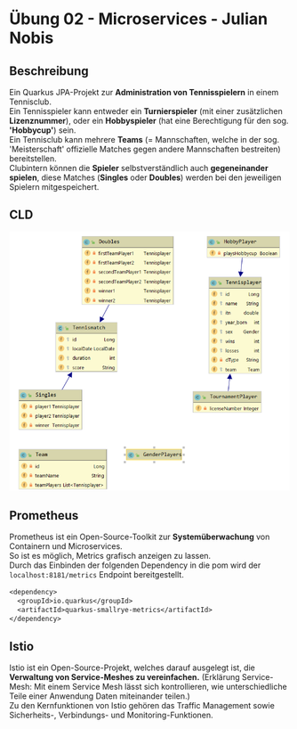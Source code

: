 # Übung 02 - Microservices - Julian Nobis

## Beschreibung
Ein Quarkus JPA-Projekt zur <strong>Administration von Tennisspielern</strong> in einem Tennisclub.<br>Ein Tennisspieler kann entweder ein <strong>Turnierspieler</strong> (mit einer zusätzlichen <strong>Lizenznummer</strong>), oder ein <strong>Hobbyspieler</strong> (hat eine Berechtigung für den sog. <strong>'Hobbycup'</strong>) sein. <br>Ein Tennisclub kann mehrere <strong>Teams</strong> (= Mannschaften, welche in der sog. 'Meisterschaft' offizielle Matches gegen andere Mannschaften bestreiten) bereitstellen.<br>Clubintern können die <strong>Spieler</strong> selbstverständlich auch <strong>gegeneinander spielen</strong>, diese Matches (<strong>Singles</strong> oder <strong>Doubles</strong>) werden bei den jeweiligen Spielern mitgespeichert. 

## CLD
![alt text](CLD.png)

## Prometheus
Prometheus ist ein Open-Source-Toolkit zur <strong>Systemüberwachung</strong> von Containern und Microservices.<br>So ist es möglich, Metrics grafisch anzeigen zu lassen.<br>
Durch das Einbinden der folgenden Dependency in die pom wird der ````localhost:8181/metrics```` Endpoint bereitgestellt. 
````
<dependency>
  <groupId>io.quarkus</groupId>
  <artifactId>quarkus-smallrye-metrics</artifactId>
</dependency>
````

## Istio
Istio ist ein Open-Source-Projekt, welches darauf ausgelegt ist, die <strong>Verwaltung von Service-Meshes zu vereinfachen.</strong> 
(Erklärung Service-Mesh: Mit einem Service Mesh lässt sich kontrollieren, wie unterschiedliche Teile einer Anwendung Daten miteinander teilen.)
<br>Zu den Kernfunktionen von Istio gehören das Traffic Management sowie Sicherheits-, Verbindungs- und Monitoring-Funktionen.

